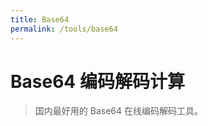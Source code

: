 ```yaml
---
title: Base64
permalink: /tools/base64
---
```


# Base64 编码解码计算

> 国内最好用的 Base64 在线编码解码工具。

<Base64 />
